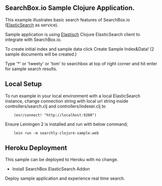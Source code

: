 ## SearchBox.io Sample Clojure Application.

This example illustrates basic search features of SearchBox.io ([ElasticSearch](http://www.elasticsearch.org) as service).

Sample application is using [Elastisch](http://clojureelasticsearch.info/) Clojure ElasticSearch client to integrate with SearchBox.io.

To create initial index and sample data click Create Sample Index&Data! (2 sample documents will be created.)

Type '*' or 'tweety' or 'tom' to searchbox at top of right corner and hit enter for sample search results.


## Local Setup

To run example in your local environment with a local ElasticSearch instance, change connection string with local url string inside
controllers/search.clj and controllers/indexer.clj to

```
    (esr/connect! "http://localhost:9200")
```

Ensure Leiningen 2 is installed and run with below command;

```
    lein run -m searchly-clojure-sample.web
```

## Heroku Deployment

This sample can be deployed to Heroku with no change.

* Install SearchBox ElasticSearch Addon

Deploy sample application and experience real time search.
